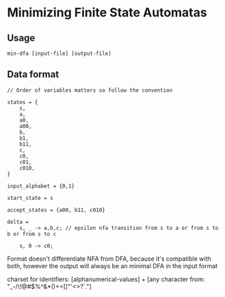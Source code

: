# Minimizing Finite State Automatas

## Usage
`min-dfa [input-file] [output-file]`

## Data format
```dfa
// Order of variables matters so follow the convention

states = {
    s,
    a,
    a0,
    a00,
    b,
    b1,
    b11,
    c,
    c0,
    c01,
    c010,
}

input_alphabet = {0,1}

start_state = s

accept_states = {a00, b11, c010}

delta = 
    s, _ -> a,b,c; // epsilon nfa transition from s to a or from s to b or from s to c

    s, 0 -> c0;
```

Format doesn't differentiate NFA from DFA, because it's compatible with both, however the output will always be an minimal DFA in the input format

charset for identifiers:  [alphanumerical-values] + [any character from: "_-/\\!@#$%^&*()+=[]\"'<>?\`."]